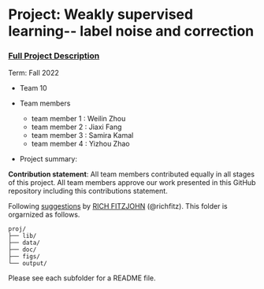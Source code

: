 # Project: Weakly supervised learning-- label noise and correction


### [Full Project Description](doc/project3_desc.md)

Term: Fall 2022

+ Team 10
+ Team members
	+ team member 1 : Weilin Zhou
	+ team member 2 : Jiaxi Fang	
	+ team member 3 : Samira Kamal	
	+ team member 4 : Yizhou Zhao	

+ Project summary:
	
**Contribution statement**: All team members contributed equally in all stages of this project. All team members approve our work presented in this GitHub repository including this contributions statement. 

Following [suggestions](http://nicercode.github.io/blog/2013-04-05-projects/) by [RICH FITZJOHN](http://nicercode.github.io/about/#Team) (@richfitz). This folder is orgarnized as follows.

```
proj/
├── lib/
├── data/
├── doc/
├── figs/
└── output/
```

Please see each subfolder for a README file.
